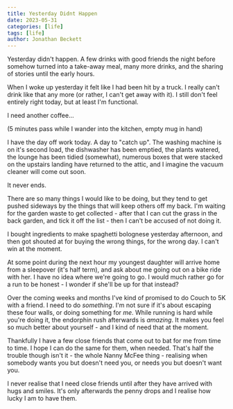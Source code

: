 ```yaml
---
title: Yesterday Didnt Happen
date: 2023-05-31
categories: [life]
tags: [life]
author: Jonathan Beckett
---
```


Yesterday didn't happen. A few drinks with good friends the night before somehow turned into a take-away meal, many more drinks, and the sharing of stories until the early hours.

When I woke up yesterday it felt like I had been hit by a truck. I really can't drink like that any more (or rather, I can't get away with it). I still don't feel entirely right today, but at least I'm functional.

I need another coffee...

(5 minutes pass while I wander into the kitchen, empty mug in hand)

I have the day off work today. A day to "catch up". The washing machine is on it's second load, the dishwasher has been emptied, the plants watered, the lounge has been tidied (somewhat), numerous boxes that were stacked on the upstairs landing have returned to the attic, and I imagine the vacuum cleaner will come out soon.

It never ends.

There are so many things I would like to be doing, but they tend to get pushed sideways by the things that will keep others off my back. I'm waiting for the garden waste to get collected - after that I can cut the grass in the back garden, and tick it off the list - then I can't be accused of not doing it.

I bought ingredients to make spaghetti bolognese yesterday afternoon, and then got shouted at for buying the wrong things, for the wrong day. I can't win at the moment.

At some point during the next hour my youngest daughter will arrive home from a sleepover (it's half term), and ask about me going out on a bike ride with her. I have no idea where we're going to go. I would much rather go for a run to be honest - I wonder if she'll be up for that instead?

Over the coming weeks and months I've kind of promised to do Couch to 5K with a friend. I need to do *something*. I'm not sure if it's about escaping these four walls, or doing something for *me*. While running is hard while you're doing it, the endorphin rush afterwards is *amazing*. It makes you feel so much better about yourself - and I kind of need that at the moment.

Thankfully I have a few close friends that come out to bat for me from time to time. I hope I can do the same for them, when needed. That's half the trouble though isn't it - the whole Nanny McFee thing - realising when somebody wants you but doesn't need you, or needs you but doesn't want you.

I never realise that I need close friends until after they have arrived with hugs and smiles. It's only afterwards the penny drops and I realise how lucky I am to have them.